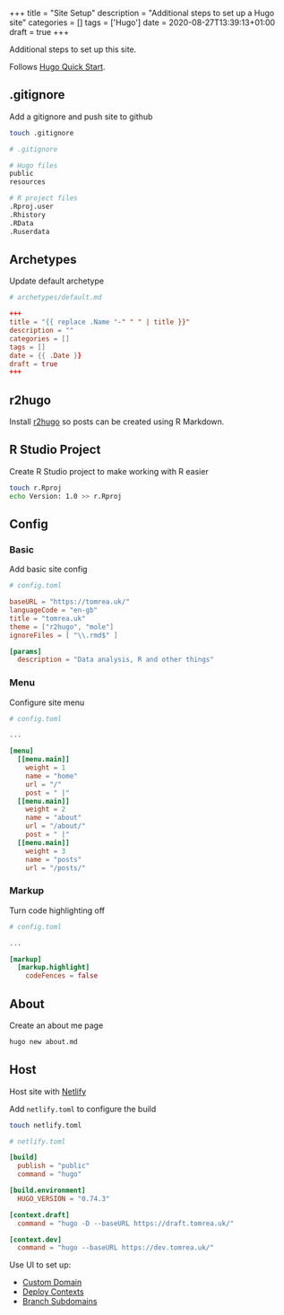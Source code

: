 +++
title = "Site Setup"
description = "Additional steps to set up a Hugo site"
categories = []
tags = ['Hugo']
date = 2020-08-27T13:39:13+01:00
draft = true
+++

Additional steps to set up this site.

Follows [Hugo Quick Start](/posts/hugo-quick-start/).

## .gitignore

Add a gitignore and push site to github

```bash
touch .gitignore
```

```bash
# .gitignore

# Hugo files
public
resources

# R project files
.Rproj.user
.Rhistory
.RData
.Ruserdata
```

## Archetypes

Update default archetype

```toml
# archetypes/default.md

+++
title = "{{ replace .Name "-" " " | title }}"
description = ""
categories = []
tags = []
date = {{ .Date }}
draft = true
+++
```

## r2hugo

Install [r2hugo](https://github.com/thomasmarkrea/r2hugo) so posts can be created using R Markdown.

## R Studio Project

Create R Studio project to make working with R easier

```bash
touch r.Rproj
echo Version: 1.0 >> r.Rproj
```

## Config

### Basic

Add basic site config

```toml
# config.toml

baseURL = "https://tomrea.uk/"
languageCode = "en-gb"
title = "tomrea.uk"
theme = ["r2hugo", "mole"]
ignoreFiles = [ "\\.rmd$" ]

[params]
  description = "Data analysis, R and other things"
```

### Menu

Configure site menu

```toml
# config.toml

...

[menu]
  [[menu.main]]
    weight = 1
    name = "home"
    url = "/"
    post = " |"
  [[menu.main]]
    weight = 2
    name = "about"
    url = "/about/"
    post = " |"
  [[menu.main]]
    weight = 3
    name = "posts"
    url = "/posts/"
```

### Markup

Turn code highlighting off

```toml
# config.toml

...

[markup]
  [markup.highlight]
    codeFences = false
```

## About

Create an about me page

```bash
hugo new about.md
```

## Host

Host site with [Netlify](https://gohugo.io/hosting-and-deployment/hosting-on-netlify/)

Add `netlify.toml` to configure the build

```bash
touch netlify.toml
```

```toml
# netlify.toml

[build]
  publish = "public"
  command = "hugo" 

[build.environment]
  HUGO_VERSION = "0.74.3"

[context.draft]
  command = "hugo -D --baseURL https://draft.tomrea.uk/"

[context.dev]
  command = "hugo --baseURL https://dev.tomrea.uk/"
```

Use UI to set up:

- [Custom Domain](https://docs.netlify.com/domains-https/custom-domains/)
- [Deploy Contexts](https://docs.netlify.com/site-deploys/overview/#branches-and-deploys)
- [Branch Subdomains](https://docs.netlify.com/domains-https/custom-domains/multiple-domains/#branch-subdomains)